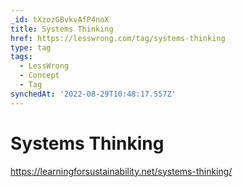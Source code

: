 ```yaml
---
_id: tXzozGBvkvAfP4noX
title: Systems Thinking
href: https://lesswrong.com/tag/systems-thinking
type: tag
tags:
  - LessWrong
  - Concept
  - Tag
synchedAt: '2022-08-29T10:48:17.557Z'
---
```

# Systems Thinking

https://learningforsustainability.net/systems-thinking/